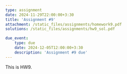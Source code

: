 ```yaml
---
type: assignment
date: 2024-11-29T22:00:00+3:30
title: 'Assignment #9'
attachment: /static_files/assignments/homework9.pdf
solutions: /static_files/assignments/hw9_sol.pdf

due_event: 
    type: due
    date: 2024-12-05T12:00:00+3:30
    description: 'Assignment #9 due'
---
```

This is HW9.
